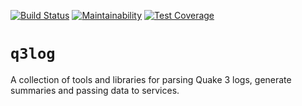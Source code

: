 [![Build Status](https://travis-ci.org/ra3se/q3log.svg?branch=master)](https://travis-ci.org/ra3se/q3log)
[![Maintainability](https://api.codeclimate.com/v1/badges/47827704feecce681ba2/maintainability)](https://codeclimate.com/repos/5ecb6b5ef97dc2018c002ffd/maintainability)
[![Test Coverage](https://api.codeclimate.com/v1/badges/47827704feecce681ba2/test_coverage)](https://codeclimate.com/repos/5ecb6b5ef97dc2018c002ffd/test_coverage)

# `q3log`

A collection of tools and libraries for parsing Quake 3 logs, generate summaries and passing data to services.
